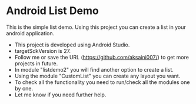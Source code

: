 # Android List Demo
This is the simple list demo. Using this project you can create a list in your android application.
* This project is developed using Android Studio.
* targetSdkVersion is 27.
* Follow me or save the URL (https://github.com/aksaini007/) to get more projects in future.
* In module "listdemo2" you will find another option to create a list.
* Using the module "CustomList" you can create any layout you want.
* To check all the functionality you need to run/check all the modules one by one.
* Let me know if you need further help.
